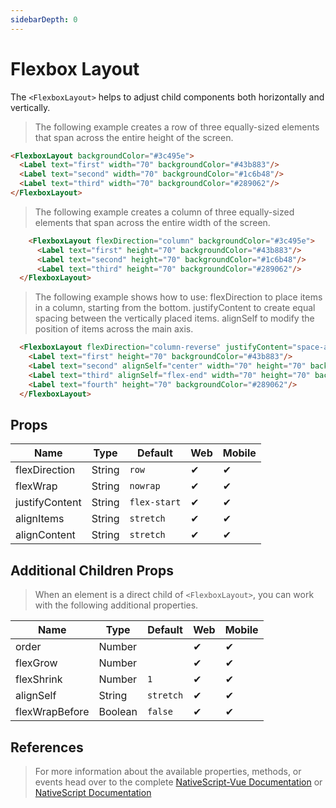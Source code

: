 ```yaml
---
sidebarDepth: 0
---
```


# Flexbox Layout

The `<FlexboxLayout>` helps to adjust child components both horizontally and vertically.

> The following example creates a row of three equally-sized elements that span across the entire height of the screen.

<DocExampleBox codeBox="https://codesandbox.io/s/y7k675mwx9">

```html
<FlexboxLayout backgroundColor="#3c495e">
  <Label text="first" width="70" backgroundColor="#43b883"/>
  <Label text="second" width="70" backgroundColor="#1c6b48"/>
  <Label text="third" width="70" backgroundColor="#289062"/>
</FlexboxLayout>
```

<FlexboxLayoutDoc />
</DocExampleBox>

> The following example creates a column of three equally-sized elements that span across the entire width of the screen.

<DocExampleBox codeBox="https://codesandbox.io/s/y7k675mwx9">

```html
    <FlexboxLayout flexDirection="column" backgroundColor="#3c495e">
      <Label text="first" height="70" backgroundColor="#43b883"/>
      <Label text="second" height="70" backgroundColor="#1c6b48"/>
      <Label text="third" height="70" backgroundColor="#289062"/>
  </FlexboxLayout>
```

<FlexboxLayoutColumnDoc />
</DocExampleBox>

> The following example shows how to use:
> flexDirection to place items in a column, starting from the bottom.
> justifyContent to create equal spacing between the vertically placed items.
> alignSelf to modify the position of items across the main axis.

<DocExampleBox codeBox="https://codesandbox.io/s/y7k675mwx9">

```html
  <FlexboxLayout flexDirection="column-reverse" justifyContent="space-around" backgroundColor="#3c495e">
    <Label text="first" height="70" backgroundColor="#43b883"/>
    <Label text="second" alignSelf="center" width="70" height="70" backgroundColor="#1c6b48"/>
    <Label text="third" alignSelf="flex-end" width="70" height="70" backgroundColor="#289062"/>
    <Label text="fourth" height="70" backgroundColor="#289062"/>
  </FlexboxLayout>
```

<FlexboxLayoutColumnReverseDoc />
</DocExampleBox>

## Props

| Name           | Type   | Default      | Web | Mobile |
| -------------- | ------ | ------------ | --- | ------ |
| flexDirection  | String | `row`        | ✔   | ✔      |
| flexWrap       | String | `nowrap`     | ✔   | ✔      |
| justifyContent | String | `flex-start` | ✔   | ✔      |
| alignItems     | String | `stretch`    | ✔   | ✔      |
| alignContent   | String | `stretch`    | ✔   | ✔      |

## Additional Children Props

> When an element is a direct child of `<FlexboxLayout>`, you can work with the following additional properties.

| Name           | Type    | Default   | Web | Mobile |
| -------------- | ------- | --------- | --- | ------ |
| order          | Number  |           | ✔   | ✔      |
| flexGrow       | Number  |           | ✔   | ✔      |
| flexShrink     | Number  | `1`       | ✔   | ✔      |
| alignSelf      | String  | `stretch` | ✔   | ✔      |
| flexWrapBefore | Boolean | `false`   | ✔   | ✔      |

## References

> For more information about the available properties, methods, or events head over to the complete [NativeScript-Vue Documentation](https://nativescript-vue.org/en/docs/elements/layouts/flexbox-layout/)
> or [NativeScript Documentation](https://docs.nativescript.org/api-reference/modules/_ui_layouts_flexbox_layout_)

